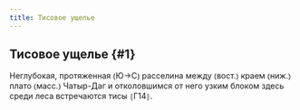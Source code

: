 ```yaml
---
title: Тисовое ущелье
---
```

## Тисовое ущелье {#1}

Неглубокая, протяженная ⦅Ю→С⦆ расселина между ⦅вост.⦆ краем ⦅ниж.⦆ плато ⦅масс.⦆ Чатыр-Даг и отколовшимся от него узким блоком здесь среди леса встречаются тисы ⦃Г14⦄.
